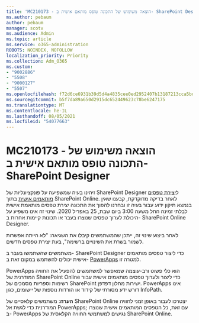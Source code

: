 ```yaml
---
title: 'MC210173 - הוצאה משימוש של התכונה טופס מותאם אישית ב- SharePoint Designer '
ms.author: pebaum
author: pebaum
manager: scotv
ms.audience: Admin
ms.topic: article
ms.service: o365-administration
ROBOTS: NOINDEX, NOFOLLOW
localization_priority: Priority
ms.collection: Adm_O365
ms.custom:
- "9002886"
- "5508"
- "9000127"
- "5507"
ms.openlocfilehash: f72d6ce6931b39d5d4a4835cee0ed2952407b13187213cca5bd483acb1e192bf
ms.sourcegitcommit: b5f7da89a650d2915dc652449623c78be6247175
ms.translationtype: MT
ms.contentlocale: he-IL
ms.lasthandoff: 08/05/2021
ms.locfileid: "54077663"
---
```

# <a name="mc210173---sharepoint-designer-new-custom-form-feature-deprecation"></a>MC210173 - הוצאה משימוש של התכונה טופס מותאם אישית ב- SharePoint Designer 

זיהינו בעיה שמשפיעה על פונקציונליות של SharePoint Designer ל[יצירת טפסים מותאמים אישית](https://support.microsoft.com/en-us/office/create-a-custom-list-form-using-sharepoint-designer-917d8fdb-ee00-4441-adb3-a94612d1d105?ui=en-us&rs=en-us&ad=us#bm2) בתוך SharePoint Online. לאחר בדיקה מדוקדקת, קבענו שאין בנמצא תיקון ידוע עבור בעיה זו ובחרנו להפוך את התכונה יצירת טפסים מותאמת אישית לבלתי זמינה החל משעה 3:00 ביום שבת, 25 באפריל 2020. שינוי זה אינו משפיע על היכולת לערוך טפסים שנוצרו בעבר או תכונות קיימות אחרות ב- SharePoint Online Designer.

לאחר ביצוע שינוי זה, ייתכן שהמשתמשים קיבלו את השגיאה: "לא הייתה אפשרות לשמור בשרת את השינויים ברשימה", בעת יצירת טפסים חדשים.

משתמשים שהשתמשו בעבר ב- SharePoint Designer כדי ליצור טפסים מותאמים אישית יכולים להשתמש במקום זאת ב- [PowerApps](https://docs.microsoft.com/powerapps/maker/canvas-apps/customize-list-form) למטרה זו.

PowerApps הוא כלי פשוט ורב-עוצמה שמאפשר למשתמשים להפעיל את החוויה המודרנית של SharePoint Online כדי ליצור ולערוך טפסים מותאמים אישית עבור רשימות וספריות מסמכים של SharePoint ישירות מחלון דפדפן. PowerApps אינו דורש ידע מסורתי של קידוד או הורדות נוספות של יישומים, כגון InfoPath.

**הערה**: משתמשים קלאסיים של SharePoint Online יצטרכו לעבור באופן זמני לחוויה המודרנית כדי לגשת אל PowerApps; עם זאת, כל הטפסים המותאמים אישית שנוצרו ב- PowerApps נגישים למשתמשי החוויה הקלאסית של SharePoint Online.
